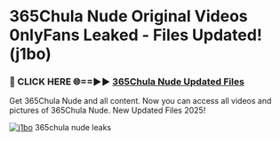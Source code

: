 # 365Chula Nude Original Videos 0nlyFans Leaked - Files Updated! (j1bo)

<h3>🔴 CLICK HERE 🌐==►► <a href="https://tinyurl.com/5h6xmrr3" rel="nofollow">365Chula Nude Updated Files</a></h3>

Get 365Chula Nude and all content. Now you can access all videos and pictures of 365Chula Nude. New Updated Files 2025!

[![j1bo](https://i.imgur.com/KVD873Z.gif)](https://tinyurl.com/5h6xmrr3)
365chula nude leaks